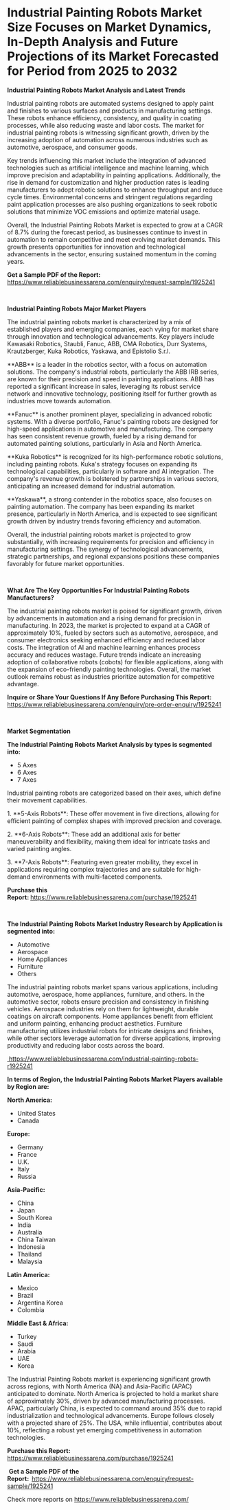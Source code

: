 <p><h1>Industrial Painting Robots Market Size Focuses on Market Dynamics, In-Depth Analysis and Future Projections of its Market Forecasted for Period from 2025 to 2032</h1></p><p><strong>Industrial Painting Robots Market Analysis and Latest Trends</strong></p>
<p><p>Industrial painting robots are automated systems designed to apply paint and finishes to various surfaces and products in manufacturing settings. These robots enhance efficiency, consistency, and quality in coating processes, while also reducing waste and labor costs. The market for industrial painting robots is witnessing significant growth, driven by the increasing adoption of automation across numerous industries such as automotive, aerospace, and consumer goods.</p><p>Key trends influencing this market include the integration of advanced technologies such as artificial intelligence and machine learning, which improve precision and adaptability in painting applications. Additionally, the rise in demand for customization and higher production rates is leading manufacturers to adopt robotic solutions to enhance throughput and reduce cycle times. Environmental concerns and stringent regulations regarding paint application processes are also pushing organizations to seek robotic solutions that minimize VOC emissions and optimize material usage.</p><p>Overall, the Industrial Painting Robots Market is expected to grow at a CAGR of 8.7% during the forecast period, as businesses continue to invest in automation to remain competitive and meet evolving market demands. This growth presents opportunities for innovation and technological advancements in the sector, ensuring sustained momentum in the coming years.</p></p>
<p><strong>Get a Sample PDF of the Report:&nbsp;</strong> <a href="https://www.reliablebusinessarena.com/enquiry/request-sample/1925241?utm_campaign=3552&utm_medium=2&utm_source=Github&utm_content=ia&utm_term=28032025&utm_id=industrial-painting-robots">https://www.reliablebusinessarena.com/enquiry/request-sample/1925241</a></p>
<p>&nbsp;</p>
<p><strong>Industrial Painting Robots Major Market Players</strong></p>
<p><p>The industrial painting robots market is characterized by a mix of established players and emerging companies, each vying for market share through innovation and technological advancements. Key players include Kawasaki Robotics, Staubli, Fanuc, ABB, CMA Robotics, Durr Systems, Krautzberger, Kuka Robotics, Yaskawa, and Epistolio S.r.l.</p><p>**ABB** is a leader in the robotics sector, with a focus on automation solutions. The company's industrial robots, particularly the ABB IRB series, are known for their precision and speed in painting applications. ABB has reported a significant increase in sales, leveraging its robust service network and innovative technology, positioning itself for further growth as industries move towards automation.</p><p>**Fanuc** is another prominent player, specializing in advanced robotic systems. With a diverse portfolio, Fanuc's painting robots are designed for high-speed applications in automotive and manufacturing. The company has seen consistent revenue growth, fueled by a rising demand for automated painting solutions, particularly in Asia and North America.</p><p>**Kuka Robotics** is recognized for its high-performance robotic solutions, including painting robots. Kuka's strategy focuses on expanding its technological capabilities, particularly in software and AI integration. The company's revenue growth is bolstered by partnerships in various sectors, anticipating an increased demand for industrial automation.</p><p>**Yaskawa**, a strong contender in the robotics space, also focuses on painting automation. The company has been expanding its market presence, particularly in North America, and is expected to see significant growth driven by industry trends favoring efficiency and automation.</p><p>Overall, the industrial painting robots market is projected to grow substantially, with increasing requirements for precision and efficiency in manufacturing settings. The synergy of technological advancements, strategic partnerships, and regional expansions positions these companies favorably for future market opportunities.</p></p>
<p>&nbsp;</p>
<p><strong>What Are The Key Opportunities For Industrial Painting Robots Manufacturers?</strong></p>
<p><p>The industrial painting robots market is poised for significant growth, driven by advancements in automation and a rising demand for precision in manufacturing. In 2023, the market is projected to expand at a CAGR of approximately 10%, fueled by sectors such as automotive, aerospace, and consumer electronics seeking enhanced efficiency and reduced labor costs. The integration of AI and machine learning enhances process accuracy and reduces wastage. Future trends indicate an increasing adoption of collaborative robots (cobots) for flexible applications, along with the expansion of eco-friendly painting technologies. Overall, the market outlook remains robust as industries prioritize automation for competitive advantage.</p></p>
<p><strong>Inquire or Share Your Questions If Any Before Purchasing This Report:</strong> <a href="https://www.reliablebusinessarena.com/enquiry/pre-order-enquiry/1925241?utm_campaign=3552&utm_medium=2&utm_source=Github&utm_content=ia&utm_term=28032025&utm_id=industrial-painting-robots">https://www.reliablebusinessarena.com/enquiry/pre-order-enquiry/1925241</a></p>
<p>&nbsp;</p>
<p><strong>Market Segmentation</strong></p>
<p><strong>The Industrial Painting Robots Market Analysis by types is segmented into:</strong></p>
<p><ul><li>5 Axes</li><li>6 Axes</li><li>7 Axes</li></ul></p>
<p><p>Industrial painting robots are categorized based on their axes, which define their movement capabilities. </p><p>1. **5-Axis Robots**: These offer movement in five directions, allowing for efficient painting of complex shapes with improved precision and coverage.</p><p>2. **6-Axis Robots**: These add an additional axis for better maneuverability and flexibility, making them ideal for intricate tasks and varied painting angles.</p><p>3. **7-Axis Robots**: Featuring even greater mobility, they excel in applications requiring complex trajectories and are suitable for high-demand environments with multi-faceted components.</p></p>
<p><strong>Purchase this Report:&nbsp;</strong><a href="https://www.reliablebusinessarena.com/purchase/1925241?utm_campaign=3552&utm_medium=2&utm_source=Github&utm_content=ia&utm_term=28032025&utm_id=industrial-painting-robots">https://www.reliablebusinessarena.com/purchase/1925241</a></p>
<p>&nbsp;</p>
<p><strong>The Industrial Painting Robots Market Industry Research by Application is segmented into:</strong></p>
<p><ul><li>Automotive</li><li>Aerospace</li><li>Home Appliances</li><li>Furniture</li><li>Others</li></ul></p>
<p><p>The industrial painting robots market spans various applications, including automotive, aerospace, home appliances, furniture, and others. In the automotive sector, robots ensure precision and consistency in finishing vehicles. Aerospace industries rely on them for lightweight, durable coatings on aircraft components. Home appliances benefit from efficient and uniform painting, enhancing product aesthetics. Furniture manufacturing utilizes industrial robots for intricate designs and finishes, while other sectors leverage automation for diverse applications, improving productivity and reducing labor costs across the board.</p></p>
<p><a href="https://www.reliablebusinessarena.com/industrial-painting-robots-r1925241?utm_campaign=3552&utm_medium=2&utm_source=Github&utm_content=ia&utm_term=28032025&utm_id=industrial-painting-robots">&nbsp;https://www.reliablebusinessarena.com/industrial-painting-robots-r1925241</a></p>
<p><strong>In terms of Region, the Industrial Painting Robots Market Players available by Region are:</strong></p>
<p>
    <p> <strong> North America: </strong>
        <ul>
            <li>United States</li>
            <li>Canada</li>
        </ul>
        </p> 
    <p> <strong> Europe: </strong>
        <ul>
            <li>Germany</li>
            <li>France</li>
            <li>U.K.</li>
            <li>Italy</li>
            <li>Russia</li>
        </ul>
        </p> 
    <p> <strong> Asia-Pacific: </strong>
        <ul>
            <li>China</li>
            <li>Japan</li>
            <li>South Korea</li>
            <li>India</li>
            <li>Australia</li>
            <li>China Taiwan</li>
            <li>Indonesia</li>
            <li>Thailand</li>
            <li>Malaysia</li>
        </ul>
        </p> 
    <p> <strong> Latin America: </strong>
        <ul>
            <li>Mexico</li>
            <li>Brazil</li>
            <li>Argentina Korea</li>
            <li>Colombia</li>
        </ul>
        </p> 
    <p> <strong> Middle East & Africa: </strong>
        <ul>
            <li>Turkey</li>
            <li>Saudi</li>
            <li>Arabia</li>
            <li>UAE</li>
            <li>Korea</li>
        </ul>
    </p>
    </p>
<p><p>The Industrial Painting Robots market is experiencing significant growth across regions, with North America (NA) and Asia-Pacific (APAC) anticipated to dominate. North America is projected to hold a market share of approximately 30%, driven by advanced manufacturing processes. APAC, particularly China, is expected to command around 35% due to rapid industrialization and technological advancements. Europe follows closely with a projected share of 25%. The USA, while influential, contributes about 10%, reflecting a robust yet emerging competitiveness in automation technologies.</p></p>
<p><strong>Purchase this Report: </strong><a href="https://www.reliablebusinessarena.com/purchase/1925241?utm_campaign=3552&utm_medium=2&utm_source=Github&utm_content=ia&utm_term=28032025&utm_id=industrial-painting-robots">https://www.reliablebusinessarena.com/purchase/1925241</a></p>
<p>&nbsp;<strong>Get a Sample PDF of the Report:&nbsp;&nbsp;</strong><a href="https://www.reliablebusinessarena.com/enquiry/request-sample/1925241?utm_campaign=3552&utm_medium=2&utm_source=Github&utm_content=ia&utm_term=28032025&utm_id=industrial-painting-robots">https://www.reliablebusinessarena.com/enquiry/request-sample/1925241</a></p>
<p><strong></strong></p>
<p>Check more reports on <a href="https://www.reliablebusinessarena.com/?utm_campaign=3552&utm_medium=2&utm_source=Github&utm_content=ia&utm_term=28032025&utm_id=industrial-painting-robots">https://www.reliablebusinessarena.com/</a></p>